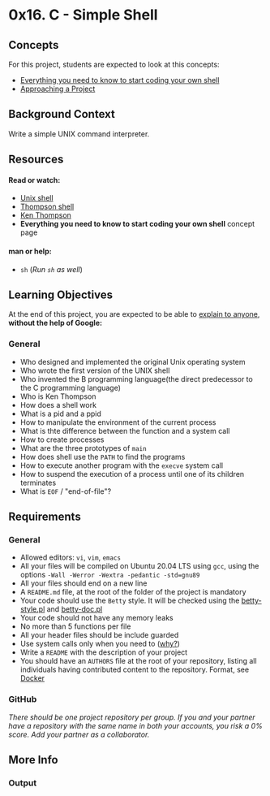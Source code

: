 # 0x16. C - Simple Shell

## Concepts
For this project, students are expected to look at this concepts:
* [Everything you need to know to start coding your own shell](https://alx-intranet.hbtn.io/concepts/64)
* [Approaching a Project](https://alx-intranet.hbtn.io/concepts/350)

## Background Context
Write a simple UNIX command interpreter.

## Resources

#### Read or watch:

- [Unix shell]()
- [Thompson shell]()
- [Ken Thompson]()
- __Everything you need to know to start coding your own shell__ concept page

#### man or help:
* `sh` (*Run `sh` as well*)

## Learning Objectives
At the end of this project, you are expected to be able to [explain to anyone](), **without the help of Google:**

### General
* Who designed and implemented the original Unix operating system
* Who wrote the first version of the UNIX shell
* Who invented the B programming language(the direct predecessor to the C programming language)
* Who is Ken Thompson
* How does a shell work
* What is a pid and a ppid
* How to manipulate the environment of the current process
* What is thte difference between the function and a system call
* How to create processes
* What are the three prototypes of `main`
* How does shell use the `PATH` to find the programs
* How to execute another program with the `execve` system call
* How to suspend the execution of a process until one of its children terminates
* What is `EOF` / "end-of-file"?

## Requirements

### General
- Allowed editors: `vi`, `vim`, `emacs`
- All your files will be compiled on Ubuntu 20.04 LTS using `gcc`, using the options `-Wall -Werror -Wextra -pedantic -std=gnu89`
- All your files should end on a new line
- A `README.md` file, at the root of the folder of the project is mandatory
- Your code should use the `Betty` style. It will be checked using the [betty-style.pl]() and [betty-doc.pl]()
- Your code should not have any memory leaks
- No more than 5 functions per file
- All your header files should be include guarded
- Use system calls only when you need to ([why?](https://www.quora.com/Why-are-system-calls-expensive-in-operating-systems))
- Write a `README` with the description of your project
- You should have an `AUTHORS` file at the root of your repository, listing all individuals having contributed content to the repository. Format, see [Docker](https://github.com/moby/moby/blob/master/AUTHORS)

### GitHub
_*There should be one project repository per group. If you and your partner have a repository with the same name in both your accounts, you risk a 0% score. Add your partner as a collaborator.*_

## More Info

### Output
